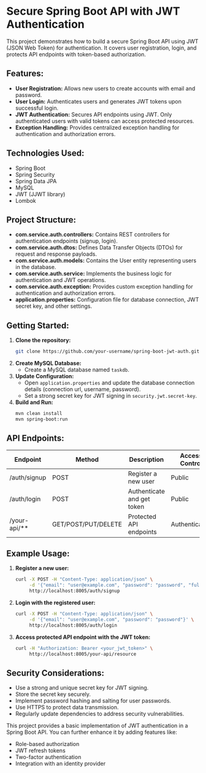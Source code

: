 # Secure Spring Boot API with JWT Authentication

This project demonstrates how to build a secure Spring Boot API using JWT (JSON Web Token) for authentication. It covers user registration, login, and protects API endpoints with token-based authorization.

## Features:

- **User Registration:** Allows new users to create accounts with email and password.
- **User Login:** Authenticates users and generates JWT tokens upon successful login.
- **JWT Authentication:** Secures API endpoints using JWT. Only authenticated users with valid tokens can access protected resources.
- **Exception Handling:** Provides centralized exception handling for authentication and authorization errors.

## Technologies Used:

- Spring Boot
- Spring Security
- Spring Data JPA
- MySQL
- JWT (JJWT library)
- Lombok

## Project Structure:

- **com.service.auth.controllers:** Contains REST controllers for authentication endpoints (signup, login).
- **com.service.auth.dtos:** Defines Data Transfer Objects (DTOs) for request and response payloads.
- **com.service.auth.models:** Contains the User entity representing users in the database.
- **com.service.auth.service:** Implements the business logic for authentication and JWT operations.
- **com.service.auth.exception:** Provides custom exception handling for authentication and authorization errors.
- **application.properties:** Configuration file for database connection, JWT secret key, and other settings.

## Getting Started:

1. **Clone the repository:**
   ```bash
   git clone https://github.com/your-username/spring-boot-jwt-auth.git
   ```
2. **Create MySQL Database:**
   - Create a MySQL database named `taskdb`.
3. **Update Configuration:**
   - Open `application.properties` and update the database connection details (connection url, username, password).
   - Set a strong secret key for JWT signing in `security.jwt.secret-key`.
4. **Build and Run:**
   ```bash
   mvn clean install
   mvn spring-boot:run
   ```

## API Endpoints:

| Endpoint        | Method | Description                | Access Control |
|-----------------|--------|----------------------------|----------------|
| /auth/signup   | POST   | Register a new user        | Public         |
| /auth/login    | POST   | Authenticate and get token | Public         |
| /your-api/**   | GET/POST/PUT/DELETE | Protected API endpoints  | Authenticated   |

## Example Usage:

1. **Register a new user:**
   ```bash
   curl -X POST -H "Content-Type: application/json" \
        -d '{"email": "user@example.com", "password": "password", "fullName": "John Doe"}' \
        http://localhost:8005/auth/signup
   ```
2. **Login with the registered user:**
   ```bash
   curl -X POST -H "Content-Type: application/json" \
        -d '{"email": "user@example.com", "password": "password"}' \
        http://localhost:8005/auth/login
   ```
3. **Access protected API endpoint with the JWT token:**
   ```bash
   curl -H "Authorization: Bearer <your_jwt_token>" \
        http://localhost:8005/your-api/resource
   ```

## Security Considerations:

- Use a strong and unique secret key for JWT signing.
- Store the secret key securely.
- Implement password hashing and salting for user passwords.
- Use HTTPS to protect data transmission.
- Regularly update dependencies to address security vulnerabilities.

This project provides a basic implementation of JWT authentication in a Spring Boot API. You can further enhance it by adding features like:

- Role-based authorization
- JWT refresh tokens
- Two-factor authentication
- Integration with an identity provider
